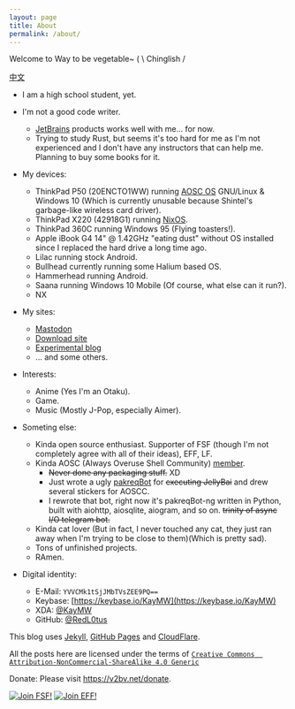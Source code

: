 ```yaml
---
layout: page
title: About
permalink: /about/
---
```

Welcome to Way to be vegetable~ ( \ Chinglish /

[中文](https://v2bv.net/about-zh/)

- I am a high school student, yet.

- I'm not a good code writer.
  - [JetBrains](https://www.jetbrains.com/) products works well with me... for now.
  - Trying to study Rust, but seems it's too hard for me as I'm not experienced and I don't have any instructors that can help me. Planning to buy some books for it.
- My devices:
  - ThinkPad P50 (20ENCTO1WW) running [AOSC OS](https://aosc.io) GNU/Linux & Windows 10 (Which is currently unusable because Shintel's garbage-like wireless card driver).
  - ThinkPad X220 (42918G1) running [NixOS](https://nixos.org).
  - ThinkPad 360C running Windows 95 (Flying toasters!).
  - Apple iBook G4 14" @ 1.42GHz "eating dust" without OS installed since I replaced the hard drive a long time ago.
  - Lilac running stock Android.
  - Bullhead currently running some Halium based OS.
  - Hammerhead running Android.
  - Saana running Windows 10 Mobile (Of course, what else can it run?).
  - NX

- My sites:
  - [Mastodon](https://s.brined.fish)
  - [Download site](https://dl.v2bv.net)
  - [Experimental blog](https://brined.fish/SaltedBlog/)
  - ... and some others.

- Interests:
  - Anime (Yes I'm an Otaku).
  - Game. <!-- My Steam profile: https://steamcommunity.com/id/red_l0tus/ -->
  - Music (Mostly J-Pop, especially Aimer).

- Someting else:
  - Kinda open source enthusiast. Supporter of FSF (though I'm not completely agree with all of their ideas), EFF, LF.
  - Kinda AOSC (Always Overuse Shell Community) [member](https://aosc.io/people/~redl0tus).
    - ~~Never done any packaging stuff.~~ XD
    - Just wrote a ugly [pakreqBot](https://github.com/AOSC-Dev/pakreqBot) for ~~executing JellyBai~~ and drew several stickers for AOSCC.
    - I rewrote that bot, right now it's pakreqBot-ng written in Python, built with aiohttp, aiosqlite, aiogram, and so on. ~~trinity of async I/O telegram bot.~~
  - Kinda cat lover (But in fact, I never touched any cat, they just ran away when I'm trying to be close to them)(Which is pretty sad).
  - Tons of unfinished projects.
  - RAmen.

- Digital identity:
  - E-Mail: <code>YVVCMk1tSjJMbTVsZEE9PQ==</code> <!-- Just simply done base64 for two times.-->
  - Keybase: [https://keybase.io/KayMW](https://keybase.io/KayMW)
  - XDA: [@KayMW](https://forum.xda-developers.com/member.php?u=8356701)
  - GitHub: [@RedL0tus](https://github.com/RedL0tus)
<!-- Telegram: DSAuoUEyMRMcp2uPo3D= -->

This blog uses [Jekyll](http://jekyllrb.com/), [GitHub Pages](https://github.io/) and [CloudFlare](https://cloudflare.com).

All the posts here are licensed under the terms of [`Creative Commons  Attribution-NonCommercial-ShareAlike 4.0 Generic`](https://creativecommons.org/licenses/by-nc-sa/4.0/)

Donate: Please visit <a href="https://v2bv.net/donate">https://v2bv.net/donate</a>.

<a href="https://my.fsf.org/register_form?referrer=1311599"><img src="https://static.fsf.org/nosvn/associate/crm/1311599.png" alt="Join FSF!" border="0"></a>
<a href="https://www.eff.org/join"><img src="https://www.eff.org/files/eff-banner.jpg" alt="Join EFF!" border="0"></a><br />
